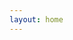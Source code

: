 ```yaml
---
layout: home
---
```



<!-- MarkdownTOC -->

<!-- - [A](#a)
- [B](#b)
- [C](#c)
- [D](#d)
- [F](#f)
- [G](#g)
- [H](#h)
- [K](#k)
- [L](#l)
- [M](#m)
- [N](#n)
- [O](#o)
- [P](#p)
- [Q](#q)
- [R](#r)
- [S](#s)
- [T](#t)
- [U](#u) -->

<!-- /MarkdownTOC -->
